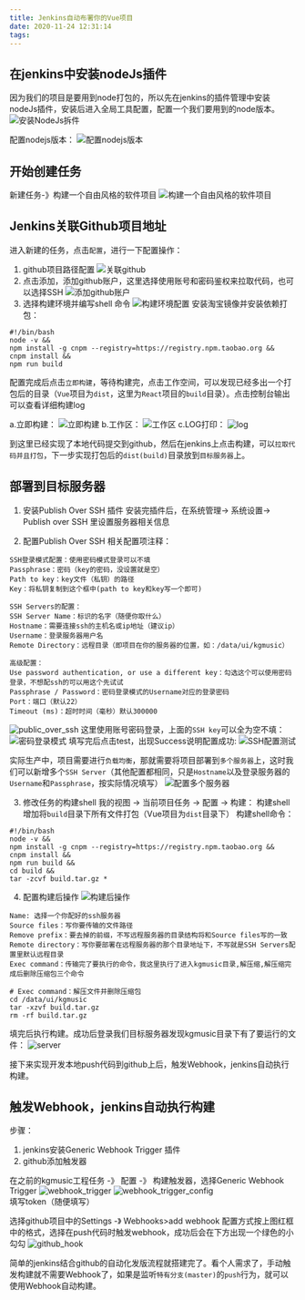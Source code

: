 ```yaml
---
title: Jenkins自动布署你的Vue项目
date: 2020-11-24 12:31:14
tags:
---
```


## 在jenkins中安装nodeJs插件

因为我们的项目是要用到node打包的，所以先在jenkins的插件管理中安装nodeJs插件，安装后进入全局工具配置，配置一个我们要用到的node版本。
![安装NodeJs拆件](./nodejs.png)

配置nodejs版本：
![配置nodejs版本](./set_nodejs.png)

## 开始创建任务
新建任务-》构建一个自由风格的软件项目
![构建一个自由风格的软件项目](./add_project.png)

## Jenkins关联Github项目地址
进入新建的任务，点击`配置`，进行一下配置操作：
1. github项目路径配置
![关联github](./link_github.png)
2. 点击添加，添加github账户，这里选择使用账号和密码鉴权来拉取代码，也可以选择SSH
![添加github账户](./add_cerdifile.png)
3. 选择构建环境并编写shell 命令
![构建环境配置](./create_shell.png)
安装淘宝镜像并安装依赖打包：
```shell
#!/bin/bash
node -v &&
npm install -g cnpm --registry=https://registry.npm.taobao.org &&
cnpm install &&
npm run build
```

配置完成后点击`立即构建`，等待构建完，点击工作空间，可以发现已经多出一个打包后的目录（`Vue`项目为`dist`，这里为`React`项目的`build`目录）。点击控制台输出可以查看详细构建log

a.立即构建：
![立即构建](./立即构建.png)
b.工作区：
![工作区](./工作区.png)
c.LOG打印：
![log](./log.png)

到这里已经实现了本地代码提交到github，然后在jenkins上点击构建，可以`拉取代码并且打包`，下一步实现打包后的`dist(build)`目录放到`目标服务器`上。

## 部署到目标服务器

1. 安装Publish Over SSH 插件
安装完插件后，在系统管理-> 系统设置-> Publish over SSH 里设置服务器相关信息

2. 配置Publish Over SSH
相关配置项注释：
```
SSH登录模式配置：使用密码模式登录可以不填
Passphrase：密码（key的密码，没设置就是空）
Path to key：key文件（私钥）的路径
Key：将私钥复制到这个框中(path to key和key写一个即可)

SSH Servers的配置：
SSH Server Name：标识的名字（随便你取什么）
Hostname：需要连接ssh的主机名或ip地址（建议ip）
Username：登录服务器用户名
Remote Directory：远程目录（即项目在你的服务器的位置，如：/data/ui/kgmusic）

高级配置：
Use password authentication, or use a different key：勾选这个可以使用密码登录，不想配ssh的可以用这个先试试
Passphrase / Password：密码登录模式的Username对应的登录密码
Port：端口（默认22）
Timeout (ms)：超时时间（毫秒）默认300000
```
![public_over_ssh](./public_over_ssh.png)
这里使用账号密码登录，上面的`SSH key`可以全为空不填：
![密码登录模式](./密码登录模式.png)
填写完后点击test，出现Success说明配置成功:
![SSH配置测试](./SSH配置测试.png)

实际生产中，项目需要进行`负载均衡`，那就需要将项目部署到`多个服务器`上，这时我们可以新增多个`SSH Server`（其他配置都相同，只是`Hostname`以及登录服务器的`Username`和`Passphrase`，按实际情况填写）
![配置多个服务器](./配置多个服务器.png)

3. 修改任务的构建shell
我的视图 -> 当前项目任务 -> 配置 -> 构建：
构建shell增加将`build`目录下所有文件打包（Vue项目为`dist`目录下）
构建shell命令：
```shell
#!/bin/bash
node -v &&
npm install -g cnpm --registry=https://registry.npm.taobao.org &&
cnpm install &&
npm run build &&
cd build &&
tar -zcvf build.tar.gz *
```
4. 配置构建后操作
![构建后操作](./构建后操作.png)
```
Name: 选择一个你配好的ssh服务器
Source files：写你要传输的文件路径
Remove prefix：要去掉的前缀，不写远程服务器的目录结构将和Source files写的一致
Remote directory：写你要部署在远程服务器的那个目录地址下，不写就是SSH Servers配置里默认远程目录
Exec command：传输完了要执行的命令，我这里执行了进入kgmusic目录,解压缩,解压缩完成后删除压缩包三个命令
```
```shell
# Exec command：解压文件并删除压缩包
cd /data/ui/kgmusic
tar -xzvf build.tar.gz
rm -rf build.tar.gz
```
填完后执行构建。成功后登录我们目标服务器发现kgmusic目录下有了要运行的文件：
![server](./service.png)

接下来实现开发本地push代码到github上后，触发Webhook，jenkins自动执行构建。

## 触发Webhook，jenkins自动执行构建
步骤：
1. jenkins安装Generic Webhook Trigger 插件
2. github添加触发器

在之前的kgmusic工程任务 -》 配置 -》 构建触发器，选择Generic Webhook Trigger
![webhook_trigger](./webhook_trigger.png)
![webhook_trigger_config](./webhook_trigger_config.png)
填写token（随便填写）

选择github项目中的Settings -》 Webhooks>add webhook
配置方式按上图红框中的格式，选择在push代码时触发webhook，成功后会在下方出现一个绿色的小勾勾
![github_hook](./github_hook.png)

简单的jenkins结合github的自动化发版流程就搭建完了。看个人需求了，手动触发构建就不需要Webhook了，如果是监听`特有分支(master)`的`push`行为，就可以使用Webhook自动构建。
